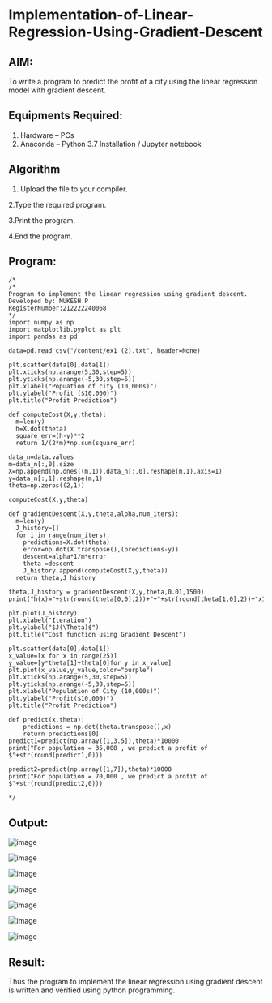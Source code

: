 # Implementation-of-Linear-Regression-Using-Gradient-Descent

## AIM:
To write a program to predict the profit of a city using the linear regression model with gradient descent.

## Equipments Required:
1. Hardware – PCs
2. Anaconda – Python 3.7 Installation / Jupyter notebook

## Algorithm
1. Upload the file to your compiler.
   
2.Type the required program.

3.Print the program.

4.End the program.
 

## Program:
```
/*
/*
Program to implement the linear regression using gradient descent.
Developed by: MUKESH P
RegisterNumber:212222240068
*/
import numpy as np
import matplotlib.pyplot as plt
import pandas as pd

data=pd.read_csv("/content/ex1 (2).txt", header=None)

plt.scatter(data[0],data[1])
plt.xticks(np.arange(5,30,step=5))
plt.yticks(np.arange(-5,30,step=5))
plt.xlabel("Popuation of city (10,000s)")
plt.ylabel("Profit ($10,000)")
plt.title("Profit Prediction")

def computeCost(X,y,theta):
  m=len(y)
  h=X.dot(theta)
  square_err=(h-y)**2
  return 1/(2*m)*np.sum(square_err)

data_n=data.values
m=data_n[:,0].size
X=np.append(np.ones((m,1)),data_n[:,0].reshape(m,1),axis=1)
y=data_n[:,1].reshape(m,1)
theta=np.zeros((2,1))

computeCost(X,y,theta)

def gradientDescent(X,y,theta,alpha,num_iters):
  m=len(y)
  J_history=[]
  for i in range(num_iters):
    predictions=X.dot(theta)
    error=np.dot(X.transpose(),(predictions-y))
    descent=alpha*1/m*error
    theta-=descent
    J_history.append(computeCost(X,y,theta))
  return theta,J_history

theta,J_history = gradientDescent(X,y,theta,0.01,1500)
print("h(x)="+str(round(theta[0,0],2))+"+"+str(round(theta[1,0],2))+"x1")

plt.plot(J_history)
plt.xlabel("Iteration")
plt.ylabel("$J(\Theta)$")
plt.title("Cost function using Gradient Descent")

plt.scatter(data[0],data[1])
x_value=[x for x in range(25)]
y_value=[y*theta[1]+theta[0]for y in x_value]
plt.plot(x_value,y_value,color="purple")
plt.xticks(np.arange(5,30,step=5))
plt.yticks(np.arange(-5,30,step=5))
plt.xlabel("Population of City (10,000s)")
plt.ylabel("Profit($10,000)")
plt.title("Profit Prediction")

def predict(x,theta):
    predictions = np.dot(theta.transpose(),x)
    return predictions[0]
predict1=predict(np.array([1,3.5]),theta)*10000
print("For population = 35,000 , we predict a profit of $"+str(round(predict1,0)))

predict2=predict(np.array([1,7]),theta)*10000
print("For population = 70,000 , we predict a profit of $"+str(round(predict2,0)))
 
*/
```

## Output:
![image](https://github.com/MUKESHPARTHASARATHY/Implementation-of-Linear-Regression-Using-Gradient-Descent/assets/119393818/977e8b21-77a6-48e6-8d83-522ea1492b20)

![image](https://github.com/MUKESHPARTHASARATHY/Implementation-of-Linear-Regression-Using-Gradient-Descent/assets/119393818/ad6e5fac-22ba-45da-a249-cf1f7d9cbaf0)

![image](https://github.com/MUKESHPARTHASARATHY/Implementation-of-Linear-Regression-Using-Gradient-Descent/assets/119393818/d6e61072-d515-4468-94c9-484bed892e8e)

![image](https://github.com/MUKESHPARTHASARATHY/Implementation-of-Linear-Regression-Using-Gradient-Descent/assets/119393818/d1e69a37-7817-4eda-949e-095f69f9c4d3)

![image](https://github.com/MUKESHPARTHASARATHY/Implementation-of-Linear-Regression-Using-Gradient-Descent/assets/119393818/98519423-8459-4728-b7be-3728682807aa)

![image](https://github.com/MUKESHPARTHASARATHY/Implementation-of-Linear-Regression-Using-Gradient-Descent/assets/119393818/c6a96918-f188-4d2f-ae2e-71a8064bc96d)

![image](https://github.com/MUKESHPARTHASARATHY/Implementation-of-Linear-Regression-Using-Gradient-Descent/assets/119393818/ba7f6131-b2f8-412d-bbd0-936a9ddd49ff)



## Result:
Thus the program to implement the linear regression using gradient descent is written and verified using python programming.
